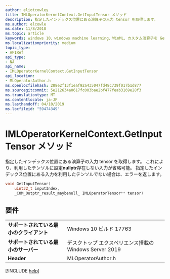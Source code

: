 ```yaml
---
author: eliotcowley
title: IMLOperatorKernelContext.GetInputTensor メソッド
description: 指定したインデックス位置にある演算子の入力 tensor を取得します。
ms.author: elcowle
ms.date: 11/8/2018
ms.topic: article
keywords: windows 10、windows machine learning、WinML、カスタム演算子を GetInputTensor
ms.localizationpriority: medium
topic_type:
- APIRef
api_type:
- NA
api_name:
- IMLOperatorKernelContext.GetInputTensor
api_location:
- MLOperatorAuthor.h
ms.openlocfilehash: 288e2f13f1eaf92a435047fd48c739f017b1d877
ms.sourcegitcommit: 5e212634a0617fc003bae2bf477feab3169e28f3
ms.translationtype: MT
ms.contentlocale: ja-JP
ms.lasthandoff: 04/10/2019
ms.locfileid: "59474349"
---
```

# <a name="imloperatorkernelcontextgetinputtensor-method"></a>IMLOperatorKernelContext.GetInputTensor メソッド

指定したインデックス位置にある演算子の入力 tensor を取得します。 これにより、利用したテンソルに設定**nullptr**存在しない入力が省略可能。 指定したインデックス位置にある入力を利用したテンソルでない場合は、エラーを返します。

```cpp
void GetInputTensor(
    uint32_t inputIndex, 
    _COM_Outptr_result_maybenull_ IMLOperatorTensor** tensor)
```

## <a name="requirements"></a>要件

| | |
|-|-|
| **サポートされている最小のクライアント** | Windows 10 ビルド 17763 |
| **サポートされている最小のサーバー** | デスクトップ エクスペリエンス搭載の Windows Server 2019 |
| **Header** | MLOperatorAuthor.h |

[!INCLUDE [help](../includes/get-help.md)]
